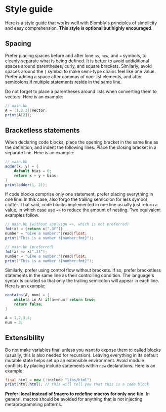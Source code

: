 # Style guide

Here is a style guide that works well with Blombly's principles 
of simplicity and easy comprehension. 
**This style is optional but highly encouraged.**


## Spacing

Prefer placing spaces before and after lone `as`, `new`, and `=` symbols, to
cleanly separate what is being defined. It is better to avoid 
addiditional spaces around parentheses, curly, and square brackets.
Similarly, avoid spaces around the `|` symbol to make semi-type
chains feel like one value. Prefer adding a space after commas
of non-list elements, and after semicolons if multiple statements 
reside in the same line.

Do not forget to place a parentheses around lists when converting
them to vectors. Here is an example:

```java
// main.bb
A = (1,2,3)|vector;
print(A[2]);
```

## Bracketless statements 

When declaring code blocks, place the opening bracket in the same
line as the definition, and indent the following lines. Place the 
closing bracket in a separate line. Here is an example:

```java
// main.bb
adder(x, y) = {
    default bias = 0;
    return x + y + bias;
}
print(adder(1, 2));
```

If code blocks comprise only one statement, prefer
placing everything in one line. In this case, also forgo the
trailing semicolon for less symbol clutter.
That said, code blocks implemented in one line usually
just return a value, in which case use 
`=>` to reduce the amount of nesting.
Two equivalent examples follow.

```java
// main.bb (without applyign =>, which is not preferred)
fmt(x) = {return x[".3f"]}
number = "Give a number:"|read|float;
print("This is a number !{number:fmt}");
```

```java
// main.bb (preferred)
fmt(x) => x[".3f"];
number = "Give a number:"|read|float;
print("This is a number !{number:fmt}");
```

Similarly, prefer using control flow without brackets. If so,
prefer bracketless statements in the same line as their
controlling condition. The language's syntax is curated so
that only the trailing semicolon will appear in each line.
Here is an example:


```java
contains(A, num) = {
    while(a in A) if(a==num) return true;
    return false;
}

A = 1,2,3,4;
num = 3;
```


## Extensibility

Do not make variables final unless you want to expose
them to called blocks (usually, this is also needed
for recursion). Leaving everything in its default mutable
state helps set up an extensible environment.
Avoid module conflicts by placing include statements
within `new` declarations. Here is an example:

```java
final html = new {!include "libs/html"}
print(html.html); // this will tell you that this is a code block
```

**Prefer !local instead of !macro to redefine macros for
only one file.** In general, macros should be avoided
for anything that is not injecting metaprogramming patterns.


